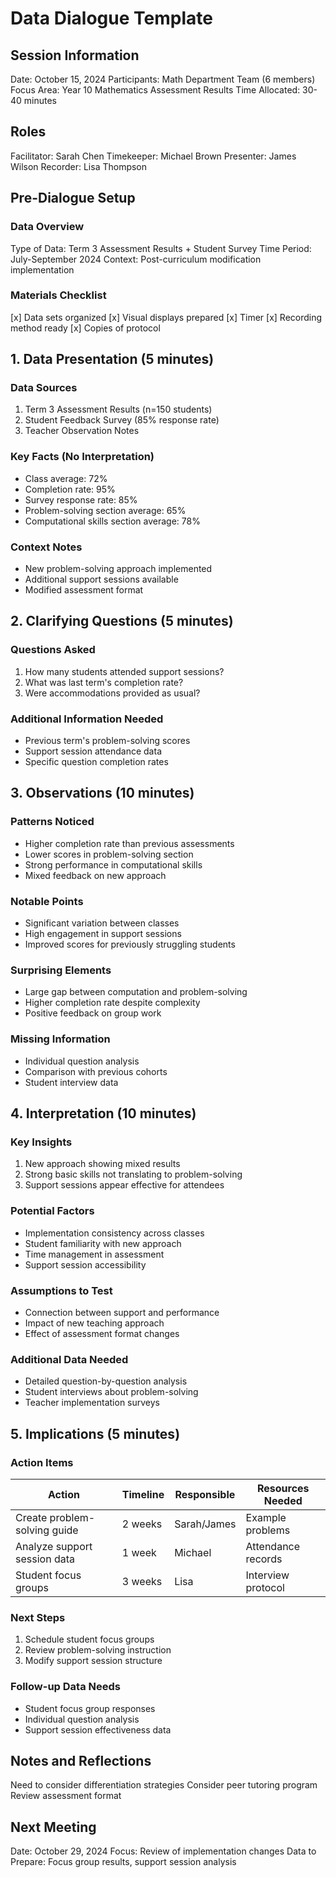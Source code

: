 # Data Dialogue Template

## Session Information
Date: October 15, 2024
Participants: Math Department Team (6 members)
Focus Area: Year 10 Mathematics Assessment Results
Time Allocated: 30-40 minutes

## Roles
Facilitator: Sarah Chen
Timekeeper: Michael Brown
Presenter: James Wilson
Recorder: Lisa Thompson

## Pre-Dialogue Setup
### Data Overview
Type of Data: Term 3 Assessment Results + Student Survey
Time Period: July-September 2024
Context: Post-curriculum modification implementation

### Materials Checklist
[x] Data sets organized
[x] Visual displays prepared
[x] Timer
[x] Recording method ready
[x] Copies of protocol

## 1. Data Presentation (5 minutes)
### Data Sources
1. Term 3 Assessment Results (n=150 students)
2. Student Feedback Survey (85% response rate)
3. Teacher Observation Notes

### Key Facts (No Interpretation)
- Class average: 72%
- Completion rate: 95%
- Survey response rate: 85%
- Problem-solving section average: 65%
- Computational skills section average: 78%

### Context Notes
- New problem-solving approach implemented
- Additional support sessions available
- Modified assessment format

## 2. Clarifying Questions (5 minutes)
### Questions Asked
1. How many students attended support sessions?
2. What was last term's completion rate?
3. Were accommodations provided as usual?

### Additional Information Needed
- Previous term's problem-solving scores
- Support session attendance data
- Specific question completion rates

## 3. Observations (10 minutes)
### Patterns Noticed
- Higher completion rate than previous assessments
- Lower scores in problem-solving section
- Strong performance in computational skills
- Mixed feedback on new approach

### Notable Points
- Significant variation between classes
- High engagement in support sessions
- Improved scores for previously struggling students

### Surprising Elements
- Large gap between computation and problem-solving
- Higher completion rate despite complexity
- Positive feedback on group work

### Missing Information
- Individual question analysis
- Comparison with previous cohorts
- Student interview data

## 4. Interpretation (10 minutes)
### Key Insights
1. New approach showing mixed results
2. Strong basic skills not translating to problem-solving
3. Support sessions appear effective for attendees

### Potential Factors
- Implementation consistency across classes
- Student familiarity with new approach
- Time management in assessment
- Support session accessibility

### Assumptions to Test
- Connection between support and performance
- Impact of new teaching approach
- Effect of assessment format changes

### Additional Data Needed
- Detailed question-by-question analysis
- Student interviews about problem-solving
- Teacher implementation surveys

## 5. Implications (5 minutes)
### Action Items
| Action | Timeline | Responsible | Resources Needed |
|--------|----------|-------------|------------------|
| Create problem-solving guide | 2 weeks | Sarah/James | Example problems |
| Analyze support session data | 1 week | Michael | Attendance records |
| Student focus groups | 3 weeks | Lisa | Interview protocol |

### Next Steps
1. Schedule student focus groups
2. Review problem-solving instruction
3. Modify support session structure

### Follow-up Data Needs
- Student focus group responses
- Individual question analysis
- Support session effectiveness data

## Notes and Reflections
Need to consider differentiation strategies
Consider peer tutoring program
Review assessment format

## Next Meeting
Date: October 29, 2024
Focus: Review of implementation changes
Data to Prepare: Focus group results, support session analysis